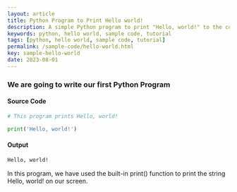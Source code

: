 ```yaml
---
layout: article
title: Python Program to Print Hello world!
description: A simple Python program to print "Hello, world!" to the console.
keywords: python, hello world, sample code, tutorial
tags: [python, hello world, sample code, tutorial]
permalink: /sample-code/hello-world.html
key: sample-hello-world
date: 2023-08-01
---
```


### We are going to write our first Python Program
#### Source Code

```python
# This program prints Hello, world!

print('Hello, world!')
```

#### Output

```bash
Hello, world!
```

In this program, we have used the built-in print() function to print the string Hello, world! on our screen.
